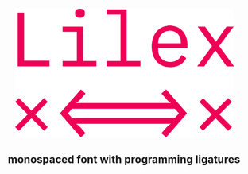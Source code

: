 <p align="center">
    <img
        src="./showcases/logo.png"
        alt="Lilex logo"
        width="441">
<p>

<h2 align="center">
    monospaced font with programming ligatures
</h2>
